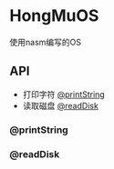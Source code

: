 # HongMuOS
使用nasm编写的OS

## API
- 打印字符 <a href="https://github.com/bhzx2170634/HongMuOS#printstring">@printString</a>
- 读取磁盘 <a href=https://github.com/bhzx2170634/HongMuOS#readdisk>@readDisk</a>

### @printString

### @readDisk
